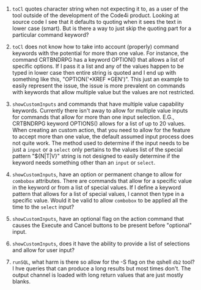 1. `toCl` quotes character string when not expecting it to, as a user of the tool outside of the development of the Code4i product.  Looking at source code I see that it defaults to quoting when it sees the text in lower case (smart).  But is there a way to just skip the quoting part for a particular command keyword?

2. `toCl` does not know how to take into account (properly) command keywords with the potential for more than one value.  For instance, the command CRTBNDRPG has a keyword OPTION() that allows a list of specific options.  If I pass it a list and any of the values happen to be typed in lower case then entire string is quoted and I end up with something like this, "OPTION('*XREF *GEN')".  This just an example to easily represent the issue, the issue is more prevalent on commands with keywords that allow multiple value but the values are not restricted. 

3. `showCustomInputs` and commands that have multiple value capability keywords.  Currently there isn't away to allow for multiple value inputs for commands that allow for more than one input selection.  E.G., CRTBNDRPG keyword OPTIONS() allows for a list of up to 20 values.   When creating an custom action, that you need to allow for the feature to accept more than one value, the default assumed input process does not quite work.  The method used to determine if the input needs to be just a `input` or a `select` only pertains to the values list of the special pattern "${N|T|V}" string is not designed to easily determine if the keyword needs something other than an `input` or `select`. 

4. `showCustomInputs`, have an option or permanent change to allow for `combobox` attributes.  There are commands that allow for a specific value in the keyword or from a list of special values.  If I define a keyword pattern that allows for a list of special values, I cannot then type in a specific value.  Would it be valid to allow `combobox` to be applied all the time to the `select` input?

5. `showCustomInputs`, have an optional flag on the action command that causes the Execute and Cancel buttons to be present before "optional" input.

6. `showCustomInputs`, does it have the ability to provide a list of selections and allow for user input?

7. `runSQL`, what harm is there so allow for the -S flag on the qshell `db2` tool?  I hve queries that can produce a long results but most times don't.  The output channel is loaded with long return values that are just mostly blanks. 